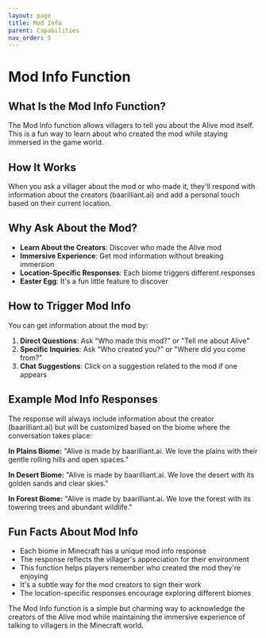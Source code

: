 ```yaml
---
layout: page
title: Mod Info
parent: Capabilities
nav_order: 5
---
```


# Mod Info Function

## What Is the Mod Info Function?

The Mod Info function allows villagers to tell you about the Alive mod itself. This is a fun way to learn about who created the mod while staying immersed in the game world.

## How It Works

When you ask a villager about the mod or who made it, they'll respond with information about the creators (baarilliant.ai) and add a personal touch based on their current location.

## Why Ask About the Mod?

- **Learn About the Creators**: Discover who made the Alive mod
- **Immersive Experience**: Get mod information without breaking immersion
- **Location-Specific Responses**: Each biome triggers different responses
- **Easter Egg**: It's a fun little feature to discover

## How to Trigger Mod Info

You can get information about the mod by:

1. **Direct Questions**: Ask "Who made this mod?" or "Tell me about Alive"
2. **Specific Inquiries**: Ask "Who created you?" or "Where did you come from?"
3. **Chat Suggestions**: Click on a suggestion related to the mod if one appears

## Example Mod Info Responses

The response will always include information about the creator (baarilliant.ai) but will be customized based on the biome where the conversation takes place:

**In Plains Biome:**
"Alive is made by baarilliant.ai. We love the plains with their gentle rolling hills and open spaces."

**In Desert Biome:**
"Alive is made by baarilliant.ai. We love the desert with its golden sands and clear skies."

**In Forest Biome:**
"Alive is made by baarilliant.ai. We love the forest with its towering trees and abundant wildlife."

## Fun Facts About Mod Info

- Each biome in Minecraft has a unique mod info response
- The response reflects the villager's appreciation for their environment
- This function helps players remember who created the mod they're enjoying
- It's a subtle way for the mod creators to sign their work
- The location-specific responses encourage exploring different biomes

The Mod Info function is a simple but charming way to acknowledge the creators of the Alive mod while maintaining the immersive experience of talking to villagers in the Minecraft world.
